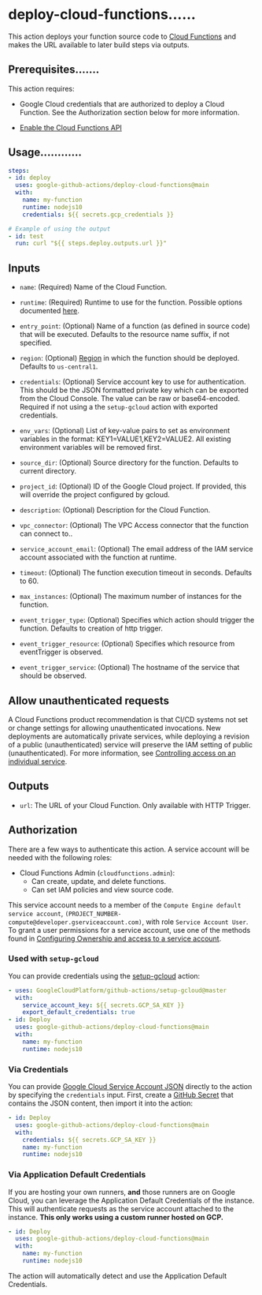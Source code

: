 <!--
Copyright 2020 Google LLC

Licensed under the Apache License, Version 2.0 (the "License");
you may not use this file except in compliance with the License.
You may obtain a copy of the License at

    http://www.apache.org/licenses/LICENSE-2.0

Unless required by applicable law or agreed to in writing, software
distributed under the License is distributed on an "AS IS" BASIS,
WITHOUT WARRANTIES OR CONDITIONS OF ANY KIND, either express or implied.
See the License for the specific language governing permissions and
limitations under the License.
-->
# deploy-cloud-functions......

This action deploys your function source code to [Cloud Functions](cloud-functions) and makes the URL
available to later build steps via outputs.

## Prerequisites.......

This action requires:

- Google Cloud credentials that are authorized to deploy a
Cloud Function. See the Authorization section below for more information.

- [Enable the Cloud Functions API](http://console.cloud.google.com/apis/library/cloudfunctions.googleapis.com?_ga=2.267842766.1374248275.1591025444-475066991.1589991158)

## Usage............

```yaml
steps:
- id: deploy
  uses: google-github-actions/deploy-cloud-functions@main
  with:
    name: my-function
    runtime: nodejs10
    credentials: ${{ secrets.gcp_credentials }}

# Example of using the output
- id: test
  run: curl "${{ steps.deploy.outputs.url }}"
```

## Inputs

- `name`: (Required) Name of the Cloud Function.

- `runtime`: (Required) Runtime to use for the function. Possible options documented [here][runtimes].

- `entry_point`: (Optional) Name of a function (as defined in source code) that will be executed. Defaults to the resource name suffix, if not specified. 

- `region`: (Optional) [Region](https://cloud.google.com/functions/docs/locations) in which the function should be deployed. Defaults to `us-central1`.

- `credentials`: (Optional) Service account key to use for authentication. This should be
  the JSON formatted private key which can be exported from the Cloud Console. The
  value can be raw or base64-encoded. Required if not using a the
  `setup-gcloud` action with exported credentials.

- `env_vars`: (Optional) List of key-value pairs to set as environment variables in the format:
  KEY1=VALUE1,KEY2=VALUE2. All existing environment variables will be
  removed first.

- `source_dir`: (Optional) Source directory for the function. Defaults to current directory.

- `project_id`: (Optional) ID of the Google Cloud project. If provided, this
  will override the project configured by gcloud.

- `description`: (Optional) Description for the Cloud Function.

- `vpc_connector`: (Optional) The VPC Access connector that the function can connect to..

- `service_account_email`: (Optional) The email address of the IAM service account associated with the function at runtime.

- `timeout`: (Optional) The function execution timeout in seconds. Defaults to 60.

- `max_instances`: (Optional) The maximum number of instances for the function.

- `event_trigger_type`: (Optional) Specifies which action should trigger the function. Defaults to creation of http trigger.

- `event_trigger_resource`: (Optional) Specifies which resource from eventTrigger is observed.

- `event_trigger_service`: (Optional) The hostname of the service that should be observed.

## Allow unauthenticated requests

A Cloud Functions product recommendation is that CI/CD systems not set or change
settings for allowing unauthenticated invocations. New deployments are
automatically private services, while deploying a revision of a public
(unauthenticated) service will preserve the IAM setting of public
(unauthenticated). For more information, see [Controlling access on an individual service](https://cloud.google.com/functions/docs/securing/managing-access-iam).

## Outputs

- `url`: The URL of your Cloud Function. Only available with HTTP Trigger.

## Authorization

There are a few ways to authenticate this action. A service account will be needed
with the following roles:

- Cloud Functions Admin (`cloudfunctions.admin`):
  - Can create, update, and delete functions.
  - Can set IAM policies and view source code.

This service account needs to a member of the `Compute Engine default service account`,
`(PROJECT_NUMBER-compute@developer.gserviceaccount.com)`, with role
`Service Account User`. To grant a user permissions for a service account, use
one of the methods found in [Configuring Ownership and access to a service account](https://cloud.google.com/iam/docs/granting-roles-to-service-accounts#granting_access_to_a_user_for_a_service_account).

### Used with `setup-gcloud`

You can provide credentials using the [setup-gcloud][setup-gcloud] action:

```yaml
- uses: GoogleCloudPlatform/github-actions/setup-gcloud@master
  with:
    service_account_key: ${{ secrets.GCP_SA_KEY }}
    export_default_credentials: true
- id: Deploy
  uses: google-github-actions/deploy-cloud-functions@main
  with:
    name: my-function
    runtime: nodejs10
```

### Via Credentials

You can provide [Google Cloud Service Account JSON][sa] directly to the action
by specifying the `credentials` input. First, create a [GitHub
Secret][gh-secret] that contains the JSON content, then import it into the
action:

```yaml
- id: Deploy
  uses: google-github-actions/deploy-cloud-functions@main
  with:
    credentials: ${{ secrets.GCP_SA_KEY }}
    name: my-function
    runtime: nodejs10
```

### Via Application Default Credentials

If you are hosting your own runners, **and** those runners are on Google Cloud,
you can leverage the Application Default Credentials of the instance. This will
authenticate requests as the service account attached to the instance. **This
only works using a custom runner hosted on GCP.**

```yaml
- id: Deploy
  uses: google-github-actions/deploy-cloud-functions@main
  with:
    name: my-function
    runtime: nodejs10
```

The action will automatically detect and use the Application Default
Credentials.

[cloud-functions]: https://cloud.google.com/functions
[runtimes]: https://cloud.google.com/sdk/gcloud/reference/functions/deploy#--runtime
[sm]: https://cloud.google.com/secret-manager
[sa]: https://cloud.google.com/iam/docs/creating-managing-service-accounts
[gh-runners]: https://help.github.com/en/actions/hosting-your-own-runners/about-self-hosted-runners
[gh-secret]: https://help.github.com/en/actions/configuring-and-managing-workflows/creating-and-storing-encrypted-secrets
[setup-gcloud]: ../setup-gcloud
